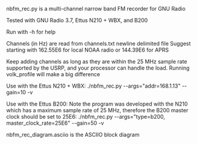 nbfm_rec.py is a multi-channel narrow band FM recorder for GNU Radio

Tested with GNU Radio 3.7, Ettus N210 + WBX, and B200

Run with -h for help

Channels (in Hz) are read from channels.txt newline delimited file
Suggest starting with 162.55E6 for local NOAA radio or 144.39E6 for APRS

Keep adding channels as long as they are within the 25 MHz sample rate
supported by the USRP, and your processor can handle the load.
Running volk_profile will make a big difference

Use with the Ettus N210 + WBX:
./nbfm_rec.py --args="addr=168.1.13" --gain=10 -v

Use with the Ettus B200:
Note the program was developed with the N210 which has a maximum sample rate
of 25 MHz, therefore the B200 master clock should be set to 25E6:
./nbfm_rec.py --args="type=b200, master_clock_rate=25E6" --gain=50 -v

nbfm_rec_diagram.asciio is the ASCIIO block diagram